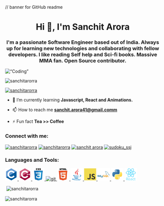 // banner for GitHub readme
<h1 align="center">Hi 👋, I'm Sanchit Arora</h1>
<h3 align="center">I'm a passionate Software Engineer based out of India. Always up for learning new technologies and collaborating with fellow developers. I like reading Self help and Sci-fi books. Massive MMA fan. Open Source contributor.</h3>
<img align=“right” alt=“Coding” width=“400” src=“https://i.pinimg.com/originals/91/90/8a/91908ad2f9aef293ed840739a291e9db.gif”>

<p align="left"> <img src="https://komarev.com/ghpvc/?username=sanchitarorra&label=Profile%20views&color=0e75b6&style=flat" alt="sanchitarorra" /> </p>

<p align="left"> <a href="https://twitter.com/sanchitarorra" target="blank"><img src="https://img.shields.io/twitter/follow/sanchitarorra?logo=twitter&style=for-the-badge" alt="sanchitarorra" /></a> </p>

- 🌱 I’m currently learning **Javascript, React and Animations.**

- 📫 How to reach me **sanchit.arora41@gmail.comm**

- ⚡ Fun fact **Tea >> Coffee**

<h3 align="left">Connect with me:</h3>
<p align="left">
<a href="https://twitter.com/sanchitarorra" target="blank"><img align="center" src="https://raw.githubusercontent.com/rahuldkjain/github-profile-readme-generator/master/src/images/icons/Social/twitter.svg" alt="sanchitarorra" height="30" width="40" /></a>
<a href="https://linkedin.com/in/sanchitarorra" target="blank"><img align="center" src="https://raw.githubusercontent.com/rahuldkjain/github-profile-readme-generator/master/src/images/icons/Social/linked-in-alt.svg" alt="sanchitarorra" height="30" width="40" /></a>
<a href="https://www.youtube.com/c/sanchit arora" target="blank"><img align="center" src="https://raw.githubusercontent.com/rahuldkjain/github-profile-readme-generator/master/src/images/icons/Social/youtube.svg" alt="sanchit arora" height="30" width="40" /></a>
<a href="https://www.leetcode.com/sudoku_ssj" target="blank"><img align="center" src="https://raw.githubusercontent.com/rahuldkjain/github-profile-readme-generator/master/src/images/icons/Social/leet-code.svg" alt="sudoku_ssj" height="30" width="40" /></a>
</p>
	
<h3 align="left">Languages and Tools:</h3>
<p align="left"> <a href="https://www.cprogramming.com/" target="_blank" rel="noreferrer"> <img src="https://raw.githubusercontent.com/devicons/devicon/master/icons/c/c-original.svg" alt="c" width="40" height="40"/> </a> <a href="https://www.w3schools.com/cpp/" target="_blank" rel="noreferrer"> <img src="https://raw.githubusercontent.com/devicons/devicon/master/icons/cplusplus/cplusplus-original.svg" alt="cplusplus" width="40" height="40"/> </a> <a href="https://www.w3schools.com/css/" target="_blank" rel="noreferrer"> <img src="https://raw.githubusercontent.com/devicons/devicon/master/icons/css3/css3-original-wordmark.svg" alt="css3" width="40" height="40"/> </a> <a href="https://git-scm.com/" target="_blank" rel="noreferrer"> <img src="https://www.vectorlogo.zone/logos/git-scm/git-scm-icon.svg" alt="git" width="40" height="40"/> </a> <a href="https://www.w3.org/html/" target="_blank" rel="noreferrer"> <img src="https://raw.githubusercontent.com/devicons/devicon/master/icons/html5/html5-original-wordmark.svg" alt="html5" width="40" height="40"/> </a> <a href="https://www.java.com" target="_blank" rel="noreferrer"> <img src="https://raw.githubusercontent.com/devicons/devicon/master/icons/java/java-original.svg" alt="java" width="40" height="40"/> </a> <a href="https://developer.mozilla.org/en-US/docs/Web/JavaScript" target="_blank" rel="noreferrer"> <img src="https://raw.githubusercontent.com/devicons/devicon/master/icons/javascript/javascript-original.svg" alt="javascript" width="40" height="40"/> </a> <a href="https://www.mysql.com/" target="_blank" rel="noreferrer"> <img src="https://raw.githubusercontent.com/devicons/devicon/master/icons/mysql/mysql-original-wordmark.svg" alt="mysql" width="40" height="40"/> </a> <a href="https://www.python.org" target="_blank" rel="noreferrer"> <img src="https://raw.githubusercontent.com/devicons/devicon/master/icons/python/python-original.svg" alt="python" width="40" height="40"/> </a> <a href="https://reactjs.org/" target="_blank" rel="noreferrer"> <img src="https://raw.githubusercontent.com/devicons/devicon/master/icons/react/react-original-wordmark.svg" alt="react" width="40" height="40"/> </a> </p>

<p>&nbsp;<img align="center" src="https://github-readme-stats.vercel.app/api?username=sanchitarorra&show_icons=true&locale=en" alt="sanchitarorra" /></p>

<p><img align="center" src="https://github-readme-streak-stats.herokuapp.com/?user=sanchitarorra&" alt="sanchitarorra" /></p>
